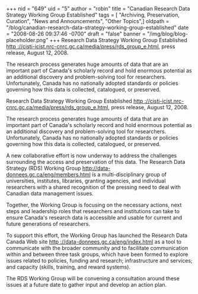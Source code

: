 +++
nid = "649"
uid = "5"
author = "robin"
title = "Canadian Research Data Strategy Working Group Established"
tags = [ "Archiving, Preservation, Curation", "News and Announcements", "Other Topics",]
oldpath = "/blog/canadian-research-data-strategy-working-group-established"
date = "2008-08-26 09:37:46 -0700"
draft = "false"
banner = "/img/blog/blog-placeholder.png"
+++
Research Data Strategy Working Group Established [http
://cisti-icist.nrc-cnrc.gc.ca/media/press/rds_group_e.html](//cisti-icist.nrc-cnrc.gc.ca/media/press/rds_group_e.html),
press release, August 12, 2008.

The research process generates huge amounts of data that are an
important part of Canada's scholarly record and hold enormous potential
as an additional discovery and problem-solving tool for researchers.
Unfortunately, Canada has no nationally adopted standards or policies
governing how this data is collected, catalogued, or preserved.

Research Data Strategy Working Group Established [http
://cisti-icist.nrc-cnrc.gc.ca/media/press/rds_group_e.html](//cisti-icist.nrc-cnrc.gc.ca/media/press/rds_group_e.html),
press release, August 12, 2008.

The research process generates huge amounts of data that are an
important part of Canada's scholarly record and hold enormous potential
as an additional discovery and problem-solving tool for researchers.
Unfortunately, Canada has no nationally adopted standards or policies
governing how this data is collected, catalogued, or preserved.

A new collaborative effort is now underway to address the challenges
surrounding the access and preservation of this data. The Research Data
Strategy (RDS) Working Group
<http://data-donnees.gc.ca/eng/members.html> is a multi-disciplinary
group of universities, institutes, libraries, granting agencies, and
individual researchers with a shared recognition of the pressing need to
deal with Canadian data management issues.

Together, the Working Group is focusing on the necessary actions, next
steps and leadership roles that researchers and institutions can take to
ensure Canada's research data is accessible and usable for current and
future generations of researchers.

To support this effort, the Working Group has launched the Research Data
Canada Web site [http
://data-donnees.gc.ca/eng/index.html](http://data-donnees.gc.ca/eng/index.html)
as a tool to communicate with the broader community and to facilitate
communication within and between three task groups, which have been
formed to explore issues related to policies, funding and research;
infrastructure and services; and capacity (skills, training, and reward
systems).

The RDS Working Group will be convening a consultation around these
issues at a future date to gather input and develop an action plan.

